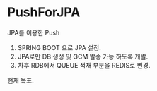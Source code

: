 # PushForJPA
JPA를 이용한 Push
1. SPRING BOOT 으로 JPA 설정.
2. JPA로만 DB 생성 및 GCM 발송 가능 하도록 개발.
3. 차후 RDB에서 QUEUE 적재 부분을 REDIS로 변경.

현재 목표.
